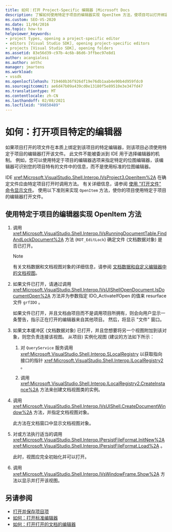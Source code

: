 ```yaml
---
title: 如何：打开 Project-Specific 编辑器 |Microsoft Docs
description: 了解如何使用特定于项目的编辑器实现 OpenItem 方法，使项目可以打开绑定到该项目编辑器的文件。
ms.custom: SEO-VS-2020
ms.date: 11/04/2016
ms.topic: how-to
helpviewer_keywords:
- project types, opening a project-specific editor
- editors [Visual Studio SDK], opening project-specific editors
- projects [Visual Studio SDK], opening folders
ms.assetid: 83e56d39-c97b-4c6b-86d6-3ffbec97e8d1
author: acangialosi
ms.author: anthc
manager: jmartens
ms.workload:
- vssdk
ms.openlocfilehash: 719460b36f926df19e76db1aab4e90b4d959fdc0
ms.sourcegitcommit: ae6d47b09a439cd0e13180f5e89510e3e347fd47
ms.translationtype: MT
ms.contentlocale: zh-CN
ms.lasthandoff: 02/08/2021
ms.locfileid: "99850489"
---
```

# <a name="how-to-open-project-specific-editors"></a>如何：打开项目特定的编辑器
如果项目打开的项文件在本质上绑定到该项目的特定编辑器，则该项目必须使用特定于项目的编辑器打开该文件。 此文件不能被委派到 IDE 用于选择编辑器的机制。 例如，您可以使用特定于项目的编辑器选项来指定特定的位图编辑器，该编辑器可识别您的项目特有的文件中的信息，而不是使用标准的位图编辑器。

 IDE <xref:Microsoft.VisualStudio.Shell.Interop.IVsProject3.OpenItem%2A> 在确定文件应由特定项目打开时调用方法。 有关详细信息，请参阅 [使用 "打开文件" 命令显示文件](../extensibility/internals/displaying-files-by-using-the-open-file-command.md)。 使用以下准则来实现 `OpenItem` 方法，使你的项目使用特定于项目的编辑器打开文件。

## <a name="to-implement-the-openitem-method-with-a-project-specific-editor"></a>使用特定于项目的编辑器实现 OpenItem 方法

1. 调用 <xref:Microsoft.VisualStudio.Shell.Interop.IVsRunningDocumentTable.FindAndLockDocument%2A> 方法 (`RDT_EditLock`) 确定文件 (文档数据对象) 是否已打开。

    > [!NOTE]
    > 有关文档数据和文档视图对象的详细信息，请参阅 [文档数据和自定义编辑器中的文档视图](../extensibility/document-data-and-document-view-in-custom-editors.md)。

2. 如果文件已打开，请通过调用 <xref:Microsoft.VisualStudio.Shell.Interop.IVsUIShellOpenDocument.IsDocumentOpen%2A> 方法并为参数指定 IDO_ActivateIfOpen 的值来 resurface 文件 `grfIDO` 。

     如果文件已打开，并且文档由项目而不是调用项目所拥有，则会向用户显示一条警告，指示正在打开的编辑器来自其他项目。 然后，将显示 "文件" 窗口。

3. 如果文本缓冲区 (文档数据对象) 已打开，并且您想要将另一个视图附加到该对象，则您负责连接该视图。 从项目) 实例化视图 (建议的方法如下所示：

    1. 对 `QueryService` 服务调用 <xref:Microsoft.VisualStudio.Shell.Interop.SLocalRegistry> 以获取指向接口的指针 <xref:Microsoft.VisualStudio.Shell.Interop.ILocalRegistry2> 。

    2. 调用 <xref:Microsoft.VisualStudio.Shell.Interop.ILocalRegistry2.CreateInstance%2A> 方法来创建文档视图类的实例。

4. 调用 <xref:Microsoft.VisualStudio.Shell.Interop.IVsUIShell.CreateDocumentWindow%2A> 方法，并指定文档视图对象。

     此方法在文档窗口中显示文档视图对象。

5. 对或方法执行适当的调用 <xref:Microsoft.VisualStudio.Shell.Interop.IPersistFileFormat.InitNew%2A> <xref:Microsoft.VisualStudio.Shell.Interop.IPersistFileFormat.Load%2A> 。

     此时，视图应完全初始化并可以打开。

6. 调用 <xref:Microsoft.VisualStudio.Shell.Interop.IVsWindowFrame.Show%2A> 方法以显示并打开该视图。

## <a name="see-also"></a>另请参阅
- [打开并保存项目项](../extensibility/internals/opening-and-saving-project-items.md)
- [如何：打开标准编辑器](../extensibility/how-to-open-standard-editors.md)
- [如何：打开打开的文档的编辑器](../extensibility/how-to-open-editors-for-open-documents.md)
